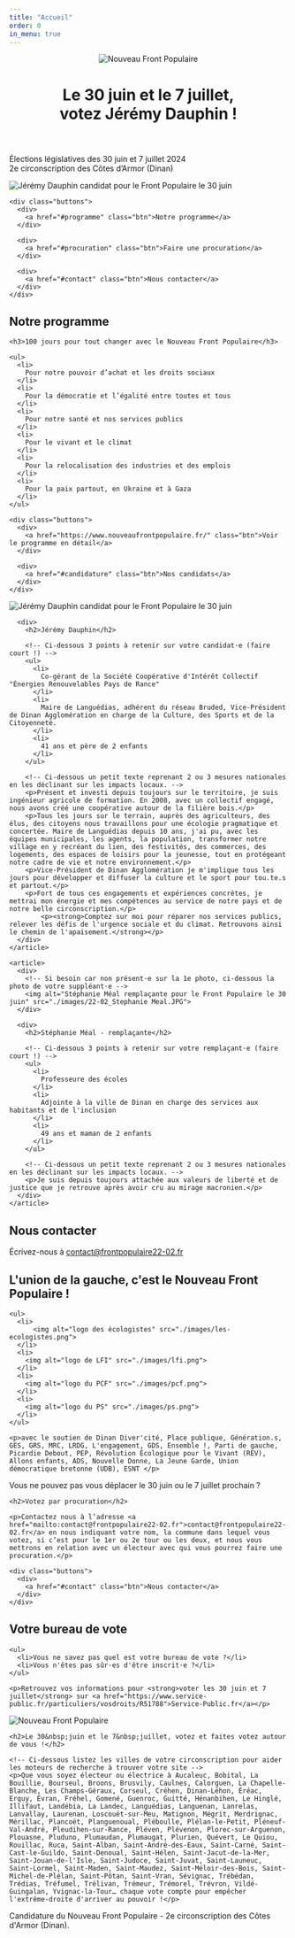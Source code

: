 ```yaml
---
title: "Accueil"
order: 0
in_menu: true
---
```

<meta property="og:title" content="Jérémy Dauphin — Nouveau Front Populaire" />
<meta property="og:description" content="Le 30 juin et le 7 juillet, votez Jérémy Dauphin et Stéphanie Méal, pour le Nouveau Front Populaire." />
<meta property="og:image" content="https://dinandivercite.fr/2024/og_elections.jpg" />
<link rel="icon" type="image/png" href="https://dinandivercite.fr/2024/favicon.png" />
<title>Jérémy Dauphin - Candidature du Nouveau Front Populaire − 2e circonscription des Côtes d'Armor (Dinan) </title>

<header>
  <div>
    <img src="./images/logo-NFP.png" alt="Nouveau Front Populaire" />
  </div>

  <div>
    <h1>Le 30 juin et le 7 juillet, <br />votez Jérémy Dauphin !</h1>
  </div>
</header>

<section class="entete">
  <div>
  <p> Élections législatives des 30 juin et 7 juillet 2024 <br /> 2e circonscription des Côtes d’Armor (Dinan)</p>
    <img alt="Jérémy Dauphin candidat pour le Front Populaire le 30 juin" src="./images/22-02_JDauphin-SMeal.JPG">

    <div class="buttons">
      <div>
        <a href="#programme" class="btn">Notre programme</a>
      </div>

      <div>
        <a href="#procuration" class="btn">Faire une procuration</a>
      </div>

      <div>
        <a href="#contact" class="btn">Nous contacter</a>
      </div>
    </div>
  </div>
</section>

<section id="programme">
  <div>
    <h2>Notre programme</h2>

    <h3>100 jours pour tout changer avec le Nouveau Front Populaire</h3>

    <ul>
      <li>
        Pour notre pouvoir d’achat et les droits sociaux
      </li>
      <li>
        Pour la démocratie et l’égalité entre toutes et tous
      </li>
      <li>
        Pour notre santé et nos services publics
      </li>
      <li>
        Pour le vivant et le climat
      </li>
      <li>
        Pour la relocalisation des industries et des emplois
      </li>
      <li>
        Pour la paix partout, en Ukraine et à Gaza
      </li>
    </ul>

    <div class="buttons">
      <div>
        <a href="https://www.nouveaufrontpopulaire.fr/" class="btn">Voir le programme en détail</a>
      </div>

      <div>
        <a href="#candidature" class="btn">Nos candidats</a>
      </div>
    </div>
  </div>
</section>

<section id="candidature">
  <div>
    <article>
      <div>
        <!-- Ci-dessous la photo de votre candidat·e -->
        <img alt="Jérémy Dauphin candidat pour le Front Populaire le 30 juin" src="./images/22-02_Jeremy Dauphin.JPG">
      </div>

      <div>
        <h2>Jérémy Dauphin</h2>

        <!-- Ci-dessous 3 points à retenir sur votre candidat·e (faire court !) -->
        <ul>
          <li>
            Co-gérant de la Société Coopérative d'Intérêt Collectif "Énergies Renouvelables Pays de Rance"
          </li>
          <li>
            Maire de Languédias, adhérent du réseau Bruded, Vice-Président de Dinan Agglomération en charge de la Culture, des Sports et de la Citoyenneté.
          </li>
          <li>
            41 ans et père de 2 enfants
          </li>
        </ul>
      
        <!-- Ci-dessous un petit texte reprenant 2 ou 3 mesures nationales en les déclinant sur les impacts locaux. -->
        <p>Présent et investi depuis toujours sur le territoire, je suis ingénieur agricole de formation. En 2008, avec un collectif engagé, nous avons créé une coopérative autour de la filière bois.</p>
        <p>Tous les jours sur le terrain, auprès des agriculteurs, des élus, des citoyens nous travaillons pour une écologie pragmatique et concertée. Maire de Languédias depuis 10 ans, j'ai pu, avec les équipes municipales, les agents, la population, transformer notre village en y recréant du lien, des festivités, des commerces, des logements, des espaces de loisirs pour la jeunesse, tout en protégeant notre cadre de vie et notre environnement.</p>
        <p>Vice-Président de Dinan Agglomération je m'implique tous les jours pour développer et diffuser la culture et le sport pour tou.te.s et partout.</p>
        <p>Fort de tous ces engagements et expériences concrètes, je mettrai mon énergie et mes compétences au service de notre pays et de notre belle circonscription.</p>
            <p><strong>Comptez sur moi pour réparer nos services publics, relever les défis de l'urgence sociale et du climat. Retrouvons ainsi le chemin de l'apaisement.</strong></p>
      </div>
    </article>
  
    <article>
      <div>
        <!-- Si besoin car non présent·e sur la 1e photo, ci-dessous la photo de votre suppléant·e -->
        <img alt="Stéphanie Méal remplaçante pour le Front Populaire le 30 juin" src="./images/22-02_Stephanie Meal.JPG">
      </div>

      <div>
        <h2>Stéphanie Méal - remplaçante</h2>

        <!-- Ci-dessous 3 points à retenir sur votre remplaçant·e (faire court !) -->
        <ul>
          <li>
            Professeure des écoles
          </li>
          <li>
            Adjointe à la ville de Dinan en charge des services aux habitants et de l'inclusion
          </li>
          <li>
            49 ans et maman de 2 enfants
          </li>
        </ul>

        <!-- Ci-dessous un petit texte reprenant 2 ou 3 mesures nationales en les déclinant sur les impacts locaux. -->
        <p>Je suis depuis toujours attachée aux valeurs de liberté et de justice que je retrouve après avoir cru au mirage macronien.</p>
      </div>
    </article>
  </div>
</section>

<section class="contact">
  <div>
    <h2>Nous contacter</h2>
    <p>Écrivez-nous à <a href="mailto:contact@frontpopulaire22-02.fr">contact@frontpopulaire22-02.fr</a></p>
  </div>
</section>

<section class="logos_partis">
  <div>
    <h2>L'union de la gauche, c'est le Nouveau Front Populaire !</h2>

    <ul>
      <li>
          <img alt="logo des écologistes" src="./images/les-ecologistes.png">
      </li>
      <li>
        <img alt="logo de LFI" src="./images/lfi.png">
      </li>
      <li>
        <img alt="logo du PCF" src="./images/pcf.png">
      </li>
      <li>
        <img alt="logo du PS" src="./images/ps.png">
      </li>
    </ul>

    <p>avec le soutien de Dinan Diver'cité, Place publique, Génération.s, GES, GRS, MRC, LRDG, L'engagement, GDS, Ensemble !, Parti de gauche, Picardie Debout, PEP, Révolution Écologique pour le Vivant (REV), Allons enfants, ADS, Nouvelle Donne, La Jeune Garde, Union démocratique bretonne (UDB), ESNT </p>
  </div>
</section>

<section id="procuration">
  <div>
    <p>Vous ne pouvez pas vous déplacer le 30&nbsp;juin ou le 7&nbsp;juillet prochain ?</p>
  
    <h2>Votez par procuration</h2>
  
    <p>Contactez nous à l’adresse <a href="mailto:contact@frontpopulaire22-02.fr">contact@frontpopulaire22-02.fr</a> en nous indiquant votre nom, la commune dans lequel vous votez, si c’est pour le 1er ou 2e tour ou les deux, et nous vous mettrons en relation avec un électeur avec qui vous pourrez faire une procuration.</p>

    <div class="buttons">
      <div>
        <a href="#contact" class="btn">Nous contacter</a>
      </div>
    </div>
  </div>
</section>

<section id="inscription">
  <div>
    <h2>Votre bureau de vote</h2>

    <ul>
      <li>Vous ne savez pas quel est votre bureau de vote ?</li>
      <li>Vous n'êtes pas sûr·es d'être inscrit·e ?</li>
    </ul>

    <p>Retrouvez vos informations pour <strong>voter les 30 juin et 7 juillet</strong> sur <a href="https://www.service-public.fr/particuliers/vosdroits/R51788">Service-Public.fr</a></p>
  </div>
</section>

<section class="villes">
  <div>
    <img src="./images/logo-NFP-rouge.png" alt="Nouveau Front Populaire">
    
    <h2>Le 30&nbsp;juin et le 7&nbsp;juillet, votez et faites votez autour de vous !</h2>
    
    <!-- Ci-dessous listez les villes de votre circonscription pour aider les moteurs de recherche à trouver votre site -->
    <p>Que vous soyez électeur ou électrice à Aucaleuc, Bobital, La Bouillie, Bourseul, Broons, Brusvily, Caulnes, Calorguen, La Chapelle-Blanche, Les Champs-Géraux, Corseul, Créhen, Dinan-Léhon, Éréac, Erquy, Évran, Fréhel, Gomené, Guenroc, Guitté, Hénanbihen, Le Hinglé, Illifaut, Landébia, La Landec, Languédias, Languenan, Lanrelas, Lanvallay, Laurenan, Loscouët-sur-Meu, Matignon, Mégrit, Merdrignac, Mérillac, Plancoët, Planguenoual, Pléboulle, Plélan-le-Petit, Pléneuf-Val-André, Pleudihen-sur-Rance, Pléven, Plévenon, Plorec-sur-Arguenon, Plouasne, Pluduno, Plumaudan, Plumaugat, Plurien, Quévert, Le Quiou, Rouillac, Ruca, Saint-Alban, Saint-André-des-Eaux, Saint-Carné, Saint-Cast-le-Guildo, Saint-Denoual, Saint-Hélen, Saint-Jacut-de-la-Mer, Saint-Jouan-de-l'Isle, Saint-Judoce, Saint-Juvat, Saint-Launeuc, Saint-Lormel, Saint-Maden, Saint-Maudez, Saint-Méloir-des-Bois, Saint-Michel-de-Plélan, Saint-Pôtan, Saint-Vran, Sévignac, Trébédan, Trédias, Tréfumel, Trélivan, Trémeur, Trémorel, Trévron, Vildé-Guingalan, Yvignac-la-Tour… chaque vote compte pour empêcher l'extrême-droite d'arriver au pouvoir !</p>
  </div>
</section>

<section class="footer">
    Candidature du Nouveau Front Populaire - 2e circonscription des Côtes d'Armor (Dinan).
</section> 